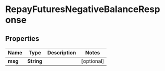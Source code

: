 

# RepayFuturesNegativeBalanceResponse


## Properties

| Name | Type | Description | Notes |
|------------ | ------------- | ------------- | -------------|
|**msg** | **String** |  |  [optional] |



